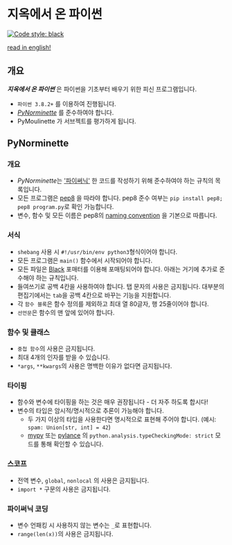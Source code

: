 # 지옥에서 온 파이썬

[![Code style: black](https://img.shields.io/badge/code%20style-black-000000.svg)](https://github.com/psf/black)

[read in english!](./README.en.md)
## 개요

***지옥에서 온 파이썬*** 은 파이썬을 기초부터 배우기 위한 피신 프로그램입니다.

- `파이썬 3.8.2+` 를 이용하여 진행됩니다.
- [*PyNorminette*](#pynorminette) 를 준수하여야 합니다.
- PyMoulinette 가 서브젝트를 평가하게 됩니다.


## PyNorminette
### 개요
- *PyNorminette*는 ['파이써닉'](https://blex.me/@baealex/pythonic이란-무엇인가)
  한 코드를 작성하기 위해 준수하여야 하는 규칙의 목록입니다.
- 모든 프로그램은 [pep8](https://www.python.org/dev/peps/pep-0008/)
  을 따라야 합니다. pep8 준수 여부는 `pip install pep8; pep8 program.py`로 확인 가능합니다.
- 변수, 함수 및 모든 이름은 pep8의 [naming convention](https://www.python.org/dev/peps/pep-0008/#id35)
을 기본으로 따릅니다.
### 서식
- `shebang` 사용 시 `#!/usr/bin/env python3`형식이어야 합니다.
- 모든 프로그램은 `main()` 함수에서 시작되어야 합니다.
- 모든 파일은 [Black](https://github.com/psf/black)
  포매터를 이용해 포매팅되어야 합니다. 아래는 거기에 추가로 준수해야 하는 규칙입니다.
- 들여쓰기로 공백 4칸을 사용하여야 합니다. 탭 문자의 사용은 금지됩니다.
  대부분의 편집기에서는 `tab`을 공백 4칸으로 바꾸는 기능을 지원합니다.
- 각 `함수 블록`은 함수 정의를 제외하고 최대 열 80글자, 행 25줄이어야 합니다.
- `선언문`은 함수의 맨 앞에 있어야 합니다.

### 함수 및 클래스
- `중첩 함수`의 사용은 금지됩니다.
- 최대 4개의 인자를 받을 수 있습니다.
- `*args`, `**kwargs`의 사용은 명백한 이유가 없다면 금지됩니다.
### 타이핑
- 함수와 변수에 타이핑을 하는 것은 매우 권장됩니다 - 더 자주 하도록 합시다!
- 변수의 타입은 암시적/명시적으로 추론이 가능해야 합니다.
  - 두 가지 이상의 타입을 사용한다면 명시적으로 표현해 주어야 합니다.
  (예시: `spam: Union[str, int] = 42`)
  - [mypy](https://github.com/python/mypy) 또는 [pylance](https://marketplace.visualstudio.com/items?itemName=ms-python.vscode-pylance) 의 `python.analysis.typeCheckingMode: strict` 모드를 통해 확인할 수 있습니다.

### 스코프
  - 전역 변수, `global`, `nonlocal` 의 사용은 금지됩니다.
  - `import *` 구문의 사용은 금지됩니다.

### 파이써닉 코딩
  - 변수 언패킹 시 사용하지 않는 변수는 `_`로 표현합니다.
  - `range(len(x))`의 사용은 금지됩니다.
